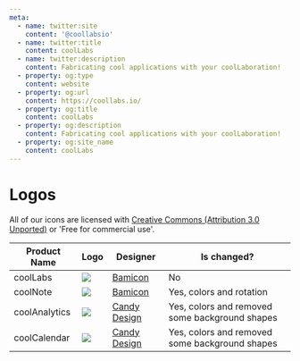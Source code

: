 ```yaml
---
meta:
  - name: twitter:site
    content: '@coollabsio'
  - name: twitter:title
    content: coolLabs
  - name: twitter:description
    content: Fabricating cool applications with your coolLaboration!
  - property: og:type
    content: website
  - property: og:url
    content: https://coollabs.io/
  - property: og:title
    content: coolLabs
  - property: og:description
    content: Fabricating cool applications with your coolLaboration!
  - property: og:site_name
    content: coolLabs
---
```


# Logos

All of our icons are licensed with [Creative Commons (Attribution 3.0 Unported)](https://creativecommons.org/licenses/by/3.0/) or 'Free for commercial use'.

<div class="flex justify-center flex-1 text-center">

| Product Name | Logo | Designer | Is changed?
| ------------- | ------------- | ------------- | ------------- |
| coolLabs | <img class="inline-flex " src="/images/logos/coolLabs.svg"> | [Bamicon](https://bamicon.com/) | No
| coolNote | <img class="inline-flex" src="/images/logos/coolNote.svg"> | [Bamicon](https://bamicon.com/) | Yes, colors and rotation
| coolAnalytics | <img class="inline-flex" src="/images/logos/coolAnalytics.svg"> | [Candy Design](https://www.iconfinder.com/Candy_Design) | Yes, colors and removed some background shapes
| coolCalendar | <img class="inline-flex" src="/images/logos/coolCalendar.svg"> | [Candy Design](https://www.iconfinder.com/Candy_Design) | Yes, colors and removed some background shapes

</div>



